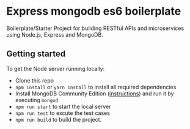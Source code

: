 # Express mongodb es6 boilerplate

Boilerplate/Starter Project for building RESTful APIs and microservices using Node.js, Express and MongoDB.

## Getting started

To get the Node server running locally:

- Clone this repo
- `npm install` or `yarn install` to install all required dependencies
- Install MongoDB Community Edition ([instructions](https://docs.mongodb.com/manual/installation/#tutorials)) and run it by executing `mongod`
- `npm run start` to start the local server
- `npm run test` to excute the test cases
- `npm run build` to build the project.




